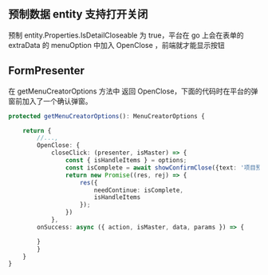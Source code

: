 ## 预制数据 entity 支持打开关闭

预制 entity.Properties.IsDetailCloseable 为 true，平台在 go 上会在表单的 extraData 的 menuOption 中加入 OpenClose ，前端就才能显示按钮

## FormPresenter

在 getMenuCreatorOptions 方法中 返回 OpenClose，下面的代码时在平台的弹窗前加入了一个确认弹窗。

```ts
protected getMenuCreatorOptions(): MenuCreatorOptions {

    return {
        //...,
        OpenClose: {
            closeClick: (presenter, isMaster) => {
                const { isHandleItems } = options;
                const isComplete = await showConfirmClose({text: '项目预算单关闭后，对应项目编制方案编制期间内的预算执行将不再严格控制，确定关闭？'});
                return new Promise((res, rej) => {
                    res({
                        needContinue: isComplete,
                        isHandleItems
                    });
                })
            },
        onSuccess: async ({ action, isMaster, data, params }) => {

        }
        }
    }
}
```
